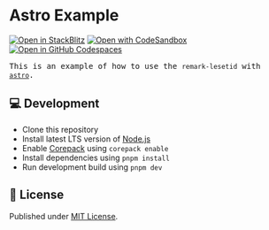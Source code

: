 # Astro Example

[![Open in StackBlitz](https://developer.stackblitz.com/img/open_in_stackblitz.svg)][stackblitz]
[![Open with CodeSandbox](https://assets.codesandbox.io/github/button-edit-lime.svg)][codesandbox]
[![Open in GitHub Codespaces](https://github.com/codespaces/badge.svg)][codespaces]


<samp>This is an example of how to use the `remark-lesetid` with [`astro`](https://astro.build).</samp>

## 💻 Development

- Clone this repository
- Install latest LTS version of [Node.js](https://nodejs.org/en/)
- Enable [Corepack](https://github.com/nodejs/corepack) using `corepack enable`
- Install dependencies using `pnpm install`
- Run development build using `pnpm dev`

## 📄 License

Published under [MIT License](./LICENSE).

<!-- providers:start -->
[stackblitz]: https://stackblitz..com/github/luxass/lesetid/tree/main/examples/astro-example
[codesandbox]: https://codesandbox.io/p/sandbox/github/luxass/lesetid/tree/main/examples/astro-example
[codespaces]: https://codespaces.new/luxass/lesetid?devcontainer_path=.devcontainer/astro-example/devcontainer.json
<!-- providers:end -->
